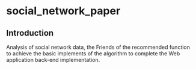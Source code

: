 social_network_paper
====================

## Introduction

Analysis of social network data, the Friends of the recommended function to achieve the basic implements of the algorithm to complete the Web application back-end implementation.
